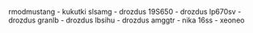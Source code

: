 rmodmustang - kukutki
slsamg - drozdus
19S650 - drozdus
lp670sv - drozdus
granlb - drozdus
lbsihu - drozdus
amggtr - nika
16ss - xeoneo
